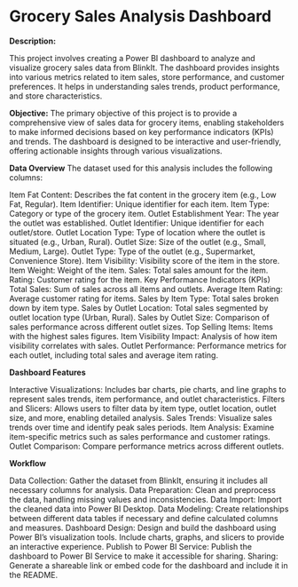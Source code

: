 # Grocery Sales Analysis Dashboard
**Description:**

This project involves creating a Power BI dashboard to analyze and visualize grocery sales data from BlinkIt. The dashboard provides insights into various metrics related to item sales, store performance, and customer preferences. It helps in understanding sales trends, product performance, and store characteristics.

**Objective:**
The primary objective of this project is to provide a comprehensive view of sales data for grocery items, enabling stakeholders to make informed decisions based on key performance indicators (KPIs) and trends. The dashboard is designed to be interactive and user-friendly, offering actionable insights through various visualizations.

**Data Overview**
The dataset used for this analysis includes the following columns:

Item Fat Content: Describes the fat content in the grocery item (e.g., Low Fat, Regular).
Item Identifier: Unique identifier for each item.
Item Type: Category or type of the grocery item.
Outlet Establishment Year: The year the outlet was established.
Outlet Identifier: Unique identifier for each outlet/store.
Outlet Location Type: Type of location where the outlet is situated (e.g., Urban, Rural).
Outlet Size: Size of the outlet (e.g., Small, Medium, Large).
Outlet Type: Type of the outlet (e.g., Supermarket, Convenience Store).
Item Visibility: Visibility score of the item in the store.
Item Weight: Weight of the item.
Sales: Total sales amount for the item.
Rating: Customer rating for the item.
Key Performance Indicators (KPIs)
Total Sales: Sum of sales across all items and outlets.
Average Item Rating: Average customer rating for items.
Sales by Item Type: Total sales broken down by item type.
Sales by Outlet Location: Total sales segmented by outlet location type (Urban, Rural).
Sales by Outlet Size: Comparison of sales performance across different outlet sizes.
Top Selling Items: Items with the highest sales figures.
Item Visibility Impact: Analysis of how item visibility correlates with sales.
Outlet Performance: Performance metrics for each outlet, including total sales and average item rating.

**Dashboard Features**

Interactive Visualizations: Includes bar charts, pie charts, and line graphs to represent sales trends, item performance, and outlet characteristics.
Filters and Slicers: Allows users to filter data by item type, outlet location, outlet size, and more, enabling detailed analysis.
Sales Trends: Visualize sales trends over time and identify peak sales periods.
Item Analysis: Examine item-specific metrics such as sales performance and customer ratings.
Outlet Comparison: Compare performance metrics across different outlets.

**Workflow**

Data Collection: Gather the dataset from BlinkIt, ensuring it includes all necessary columns for analysis.
Data Preparation: Clean and preprocess the data, handling missing values and inconsistencies.
Data Import: Import the cleaned data into Power BI Desktop.
Data Modeling: Create relationships between different data tables if necessary and define calculated columns and measures.
Dashboard Design: Design and build the dashboard using Power BI’s visualization tools. Include charts, graphs, and slicers to provide an interactive experience.
Publish to Power BI Service: Publish the dashboard to Power BI Service to make it accessible for sharing.
Sharing: Generate a shareable link or embed code for the dashboard and include it in the README.
